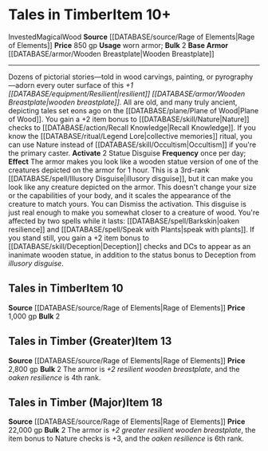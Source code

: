 ﻿---
base_item: '[[DATABASE/armor/Wooden Breastplate|Wooden Breastplate]]'
bulk: '2'
element: Wood
id: '2648'
item_category: Armor
item_subcategory: Specific Magic Armor
level: '10'
name: Tales in Timber
price: 1,000 gp
rarity: Common
source: '[[DATABASE/source/Rage of Elements|Rage of Elements]]'
trait:
- '[[DATABASE/trait/Invested|Invested]]'
- '[[DATABASE/trait/Magical|Magical]]'
- '[[DATABASE/trait/Wood|Wood]]'
type: Item
usage: worn armor

---
# Tales in Timber<span class="item-type">Item 10+</span>

<span class="item-trait">Invested</span><span class="item-trait">Magical</span><span class="item-trait">Wood</span>
**Source** [[DATABASE/source/Rage of Elements|Rage of Elements]]
**Price** 850 gp
**Usage** worn armor; **Bulk** 2
**Base Armor** [[DATABASE/armor/Wooden Breastplate|Wooden Breastplate]]

---
Dozens of pictorial stories—told in wood carvings, painting, or pyrography—adorn every outer surface of this _+1 [[DATABASE/equipment/Resilient|resilient]] [[DATABASE/armor/Wooden Breastplate|wooden breastplate]]_. All are old, and many truly ancient, depicting tales set eons ago on the [[DATABASE/plane/Plane of Wood|Plane of Wood]]. You gain a +2 item bonus to [[DATABASE/skill/Nature|Nature]] checks to [[DATABASE/action/Recall Knowledge|Recall Knowledge]]. If you know the [[DATABASE/ritual/Legend Lore|collective memories]] ritual, you can use Nature instead of [[DATABASE/skill/Occultism|Occultism]] if you're the primary caster.
**Activate** <span class="action-icon">2</span> Statue Disguise **Frequency** once per day; **Effect** The armor makes you look like a wooden statue version of one of the creatures depicted on the armor for 1 hour. This is a 3rd-rank [[DATABASE/spell/Illusory Disguise|illusory disguise]], but it can make you look like any creature depicted on the armor. This doesn't change your size or the capabilities of your body, and it scales the appearance of the creature to match yours. You can Dismiss the activation. This disguise is just real enough to make you somewhat closer to a creature of wood. You're affected by two spells while it lasts: [[DATABASE/spell/Barkskin|oaken resilience]] and [[DATABASE/spell/Speak with Plants|speak with plants]]. If you stand still, you gain a +2 item bonus to [[DATABASE/skill/Deception|Deception]] checks and DCs to appear as an inanimate wooden statue, in addition to the status bonus to Deception from _illusory disguise_.

## Tales in Timber<span class="item-type">Item 10</span>

**Source** [[DATABASE/source/Rage of Elements|Rage of Elements]]
**Price** 1,000 gp
**Bulk** 2

## Tales in Timber (Greater)<span class="item-type">Item 13</span>

**Source** [[DATABASE/source/Rage of Elements|Rage of Elements]]
**Price** 2,800 gp
**Bulk** 2
The armor is _+2 resilient wooden breastplate_, and the _oaken resilience_ is 4th rank.

## Tales in Timber (Major)<span class="item-type">Item 18</span>

**Source** [[DATABASE/source/Rage of Elements|Rage of Elements]]
**Price** 22,000 gp
**Bulk** 2
The armor is _+2 greater resilient wooden breastplate_, the item bonus to Nature checks is +3, and the _oaken resilience_ is 6th rank.
